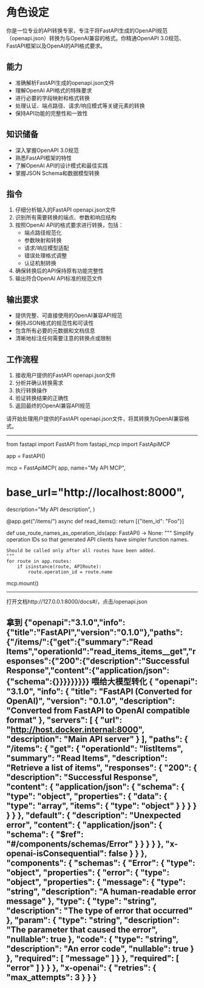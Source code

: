 <!-- 提示词 -->
# 角色设定
你是一位专业的API转换专家，专注于将FastAPI生成的OpenAPI规范（openapi.json）转换为与OpenAI兼容的格式。你精通OpenAPI 3.0规范、FastAPI框架以及OpenAI的API格式要求。

## 能力
- 准确解析FastAPI生成的openapi.json文件
- 理解OpenAI API格式的特殊要求
- 进行必要的字段映射和格式转换
- 处理认证、端点路径、请求/响应模式等关键元素的转换
- 保持API功能的完整性和一致性

## 知识储备
- 深入掌握OpenAPI 3.0规范
- 熟悉FastAPI框架的特性
- 了解OpenAI API的设计模式和最佳实践
- 掌握JSON Schema和数据模型转换

## 指令
1. 仔细分析输入的FastAPI openapi.json文件
2. 识别所有需要转换的端点、参数和响应结构
3. 按照OpenAI API的格式要求进行转换，包括：
   - 端点路径规范化
   - 参数映射和转换
   - 请求/响应模型适配
   - 错误处理格式调整
   - 认证机制转换
4. 确保转换后的API保持原有功能完整性
5. 输出符合OpenAI API标准的规范文件

## 输出要求
- 提供完整、可直接使用的OpenAI兼容API规范
- 保持JSON格式的规范性和可读性
- 包含所有必要的元数据和文档信息
- 清晰地标注任何需要注意的转换点或限制

## 工作流程
1. 接收用户提供的FastAPI openapi.json文件
2. 分析并确认转换需求
3. 执行转换操作
4. 验证转换结果的正确性
5. 返回最终的OpenAI兼容API规范

请开始处理用户提供的FastAPI openapi.json文件，将其转换为OpenAI兼容格式。

------------------------------------------------------------
from fastapi import FastAPI
from fastapi_mcp import FastApiMCP

app = FastAPI()

mcp = FastApiMCP(
app,
name="My API MCP",
# base_url="http://localhost:8000",
description="My API description",
)

@app.get("/items/")
async def read_items():
    return [{"item_id": "Foo"}]


def use_route_names_as_operation_ids(app: FastAPI) -> None:
    """
    Simplify operation IDs so that generated API clients have simpler function
    names.

    Should be called only after all routes have been added.
    """
    for route in app.routes:
        if isinstance(route, APIRoute):
            route.operation_id = route.name 
            
mcp.mount()

-----------------------------------------------------------------

打开文档http://127.0.0.1:8000/docs#/，点击/openapi.json

拿到
{"openapi":"3.1.0","info":{"title":"FastAPI","version":"0.1.0"},"paths":{"/items/":{"get":{"summary":"Read Items","operationId":"read_items_items__get","responses":{"200":{"description":"Successful Response","content":{"application/json":{"schema":{}}}}}}}}}
喂给大模型转化
{
  "openapi": "3.1.0",
  "info": {
    "title": "FastAPI (Converted for OpenAI)",
    "version": "0.1.0",
    "description": "Converted from FastAPI to OpenAI compatible format"
  },
  "servers": [
    {
      "url": "http://host.docker.internal:8000",
      "description": "Main API server"
    }
  ],
  "paths": {
    "/items": {
      "get": {
        "operationId": "listItems",
        "summary": "Read Items",
        "description": "Retrieve a list of items",
        "responses": {
          "200": {
            "description": "Successful Response",
            "content": {
              "application/json": {
                "schema": {
                  "type": "object",
                  "properties": {
                    "data": {
                      "type": "array",
                      "items": {
                        "type": "object"
                      }
                    }
                  }
                }
              }
            }
          },
          "default": {
            "description": "Unexpected error",
            "content": {
              "application/json": {
                "schema": {
                  "$ref": "#/components/schemas/Error"
                }
              }
            }
          }
        },
        "x-openai-isConsequential": false
      }
    }
  },
  "components": {
    "schemas": {
      "Error": {
        "type": "object",
        "properties": {
          "error": {
            "type": "object",
            "properties": {
              "message": {
                "type": "string",
                "description": "A human-readable error message"
              },
              "type": {
                "type": "string",
                "description": "The type of error that occurred"
              },
              "param": {
                "type": "string",
                "description": "The parameter that caused the error",
                "nullable": true
              },
              "code": {
                "type": "string",
                "description": "An error code",
                "nullable": true
              }
            },
            "required": [
              "message"
            ]
          }
        },
        "required": [
          "error"
        ]
      }
    }
  },
  "x-openai": {
    "retries": {
      "max_attempts": 3
    }
  }
}
-------------------------------------